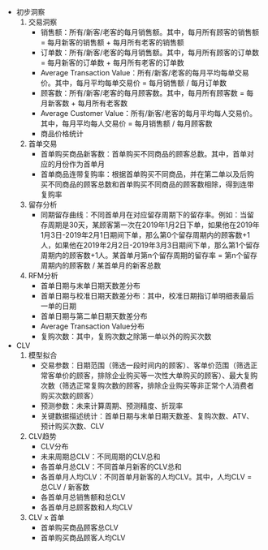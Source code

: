 - 初步洞察
    1. 交易洞察
        - 销售额：所有/新客/老客的每月销售额。其中，每月所有顾客的销售额 = 每月新客的销售额 + 每月所有老客的销售额
        - 订单数：所有/新客/老客的每月销售额。其中，每月所有顾客的订单数 = 每月新客的订单数 + 每月所有老客的订单数
        - Average Transaction Value：所有/新客/老客的每月平均每单交易价。其中，每月平均每单交易价 = 每月销售额 / 每月订单数
        - 顾客数：所有/新客/老客的每月顾客数。其中，每月所有顾客数 = 每月新客数 + 每月所有老客数
        - Average Customer Value：所有/新客/老客的每月平均每人交易价。其中，每月平均每人交易价 = 每月销售额 / 每月顾客数
        - 商品价格统计
    2. 首单交易
        - 首单购买商品新客数：首单购买不同商品的顾客总数。其中，首单对应的月份作为首单月
        - 首单商品连带复购率：根据首单购买不同商品，并在第二单以及后购买不同商品的顾客总数和首单购买不同商品的顾客数相除，得到连带复购率
    3. 留存分析
        - 同期留存曲线：不同首单月在对应留存周期下的留存率。例如：当留存周期是30天，某顾客第一次在2019年1月2日下单，如果他在2019年1月3日-2019年2月1日期间下单，那么第0个留存周期内的顾客数+1人，如果他在2019年2月2日-2019年3月3日期间下单，那么第1个留存周期内的顾客数+1人。某首单月第n个留存周期的留存率 = 第n个留存周期内的顾客数 / 某首单月的新客总数
    4. RFM分析
        - 首单日期与末单日期天数差分布
        - 首单日期与校准日期天数差分布：其中，校准日期指订单明细表最后一单的日期
        - 首单日期与第二单日期天数差分布
        - Average Transaction Value分布
        - 复购次数：其中，复购次数之除第一单以外的购买次数
- CLV
    1. 模型拟合
        - 交易参数：日期范围（筛选一段时间内的顾客）、客单价范围（筛选正常客单价的顾客，排除企业购买等一次性大单购买的顾客）、最大复购次数（筛选正常复购次数的顾客，排除企业购买等非正常个人消费者购买次数的顾客）
        - 预测参数：未来计算周期、预测精度、折现率
        - 关键数据描述统计：首单日期与末单日期天数差、复购次数、ATV、预计购买次数、CLV
    2. CLV趋势
        - CLV分布
        - 未来周期总CLV：不同周期的CLV总和
        - 各首单月总CLV：不同首单月新客的CLV总和
        - 各首单月人均CLV：不同首单月新客的人均CLV。其中，人均CLV = 总CLV / 新客数
        - 各首单月总销售额和总CLV
        - 各首单月总顾客数和人均CLV
    3. CLV x 首单
        - 首单购买商品顾客总CLV
        - 首单购买商品顾客人均CLV
